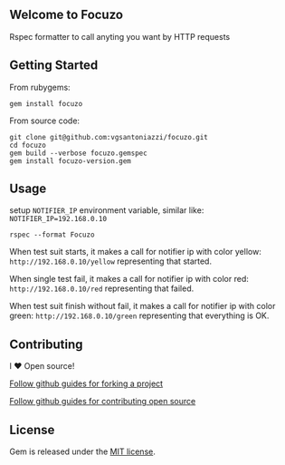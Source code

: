 ## Welcome to Focuzo

Rspec formatter to call anyting you want by HTTP requests

## Getting Started

From rubygems:

```
gem install focuzo
```

From source code:

```
git clone git@github.com:vgsantoniazzi/focuzo.git
cd focuzo
gem build --verbose focuzo.gemspec
gem install focuzo-version.gem
```

## Usage

setup `NOTIFIER_IP` environment variable, similar like: `NOTIFIER_IP=192.168.0.10`

```
rspec --format Focuzo
```

When test suit starts, it makes a call for notifier ip with color yellow: `http://192.168.0.10/yellow` representing that started.

When single test fail, it makes a call for notifier ip with color red: `http://192.168.0.10/red` representing that failed.

When test suit finish without fail, it makes a call for notifier ip with color green: `http://192.168.0.10/green` representing that everything is OK.

## Contributing

I :heart: Open source!

[Follow github guides for forking a project](https://guides.github.com/activities/forking/)

[Follow github guides for contributing open source](https://guides.github.com/activities/contributing-to-open-source/#contributing)

## License

Gem is released under the [MIT license](http://opensource.org/licenses/MIT).
